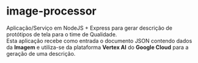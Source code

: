 # image-processor

Aplicação/Serviço em NodeJS + Express para gerar descrição de protótipos de tela para o time de Qualidade.  
Esta aplicação recebe como entrada o documento JSON contendo dados da **Imagem** e utiliza-se da plataforma **Vertex AI** do **Google Cloud** para a geração de uma descrição.
